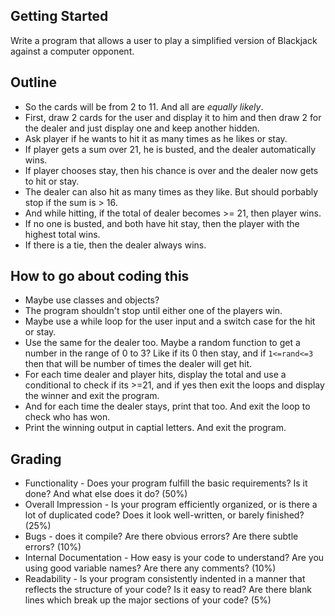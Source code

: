 ## Getting Started

Write a program that allows a user to play a simplified version of Blackjack against a computer opponent.

## Outline

- So the cards will be from 2 to 11. And all are *equally likely*.
- First, draw 2 cards for the user and display it to him and then draw 2 for the dealer and just display one and keep another hidden.
- Ask player if he wants to hit it as many times as he likes or stay.
- If player gets a sum over 21, he is busted, and the dealer automatically wins.
- If player chooses stay, then his chance is over and the dealer now gets to hit or stay.
- The dealer can also hit as many times as they like. But should porbably stop if the sum is > 16.
- And while hitting, if the total of dealer becomes >= 21, then player wins.
- If no one is busted, and both have hit stay, then the player with the highest total wins.
- If there is a tie, then the dealer always wins.

## How to go about coding this

- Maybe use classes and objects?
- The program shouldn't stop until either one of the players win.
- Maybe use a while loop for the user input and a switch case for the hit or stay.
- Use the same for the dealer too. Maybe a random function to get a number in the range of 0 to 3? Like if its 0 then stay, and if `1<=rand<=3` then that will be number of times the dealer will get hit.
- For each time dealer and player hits, display the total and use a conditional to check if its >=21, and if yes then exit the loops and display the winner and exit the program.
- And for each time the dealer stays, print that too. And exit the loop to check who has won.
- Print the winning output in captial letters. And exit the program.


## Grading

- Functionality - Does your program fulfill the basic requirements? Is it done? And what else does it do? (50%)
- Overall Impression - Is your program efficiently organized, or is there a lot of duplicated code? Does it look well-written, or barely finished? (25%)
- Bugs - does it compile? Are there obvious errors? Are there subtle errors? (10%)
- Internal Documentation - How easy is your code to understand? Are you using good variable names? Are there any comments? (10%)
- Readability - Is your program consistently indented in a manner that reflects the structure of your code? Is it easy to read? Are there blank lines which break up the major sections of your code? (5%)

